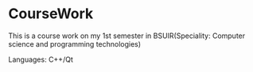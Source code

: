 # CourseWork

This is a course work on my 1st semester in BSUIR(Speciality: Computer science and programming technologies)

Languages: C++/Qt


